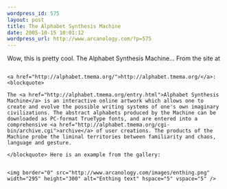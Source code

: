 ```yaml
--- 
wordpress_id: 575
layout: post
title: The Alphabet Synthesis Machine
date: 2005-10-15 10:01:12
wordpress_url: http://www.arcanology.com/?p=575
---
```

Wow, this is pretty cool. The Alphabet Synthesis Machine... From the site at 
                                                                                                                                                                                                                                                                                                                                                                                                                                                                                                                                                                                                                                                                                                                                                                                  
                                                                                                                                                                                                                                                                                                                                                                                                                                                                                                                                                                                                                                                                                                                                                                                  <a href="http://alphabet.tmema.org/">http://alphabet.tmema.org/</a>: <blockquote>
                                                                                                                                                                                                                                                                                                                                                                                                                                                                                                                                                                                                                                                                                                                                                                                    The <a href="http://alphabet.tmema.org/entry.html">Alphabet Synthesis Machine</a> is an interactive online artwork which allows one to create and evolve the possible writing systems of one's own imaginary civilizations. The abstract alphabets produced by the Machine can be downloaded as PC-format TrueType fonts, and are entered into a comprehensive <a href="http://alphabet.tmema.org/cgi-bin/archive.cgi">archive</a> of user creations. The products of the Machine probe the liminal territories between familiarity and chaos, language and gesture.
                                                                                                                                                                                                                                                                                                                                                                                                                                                                                                                                                                                                                                                                                                                                                                                  </blockquote> Here is an example from the gallery: 
                                                                                                                                                                                                                                                                                                                                                                                                                                                                                                                                                                                                                                                                                                                                                                                  
                                                                                                                                                                                                                                                                                                                                                                                                                                                                                                                                                                                                                                                                                                                                                                                  <img border="0" src="http://www.arcanology.com/images/enthing.png" width="295" height="300" alt="Enthing text" hspace="5" vspace="5" />